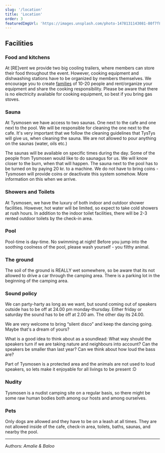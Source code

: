 ```yaml
---
slug: '/location'
title: 'Location'
order: 3
featuredImgUrl: 'https://images.unsplash.com/photo-1478131143081-80f7f84ca84d?ixid=MnwxMjA3fDB8MHxwaG90by1wYWdlfHx8fGVufDB8fHx8&ixlib=rb-1.2.1&auto=format&fit=crop&w=1050&q=80'
---
```


## Facilities

### Food and kitchens

At [RE]vent we provide two big cooling trailers, where members can store their food throughout the event. However, cooking equipment and dishwashing stations have to be organized by members themselves. We encourage you to create [families](https://revent.lighthousecph.dk/families) of 10-20 people and rent/organize your equipment and share the cooking responsibility. Please be aware that there is no electricity available for cooking equipment, so best if you bring gas stoves.

### Sauna

At Tysmosen we have access to two saunas. One next to the cafe and one next to the pool. We will be responsible for cleaning the one next to the cafe. It's very important that we follow the cleaning guidelines that TysTys will give us, when cleaning the sauna.
We are not allowed to pour anything on the saunas (water, oils etc.)

The saunas will be available on specific times during the day. Some of the people from Tysmosen would like to do saunagus for us. We will know closer to the burn, when that will happen.
The sauna next to the pool has to be turned on by paying 20 kr. to a machine. We do not have to bring coins - Tysmosen will provide coins or deactivate this system somehow. More information on this when we arrive.

### Showers and Toilets

At Tysmosen, we have the luxury of both indoor and outdoor shower facilities. However, hot water will be limited, so expect to take cold showers at rush hours. In addition to the indoor toilet facilities, there will be 2-3 rented outdoor toilets by the check-in area.

### Pool

Pool-time is day-time. No swimming at night!
Before you jump into the soothing coolness of the pool, please wash yourself - you filthy animal.

### The ground

The soil of the ground is REALLY wet somewhere, so be aware that its not allowed to drive a car through the camping area. There is a parking lot in the beginning of the camping area.

### Sound policy

We can party-harty as long as we want, but sound coming out of speakers outside has to be off at 24.00 pm monday-thursday. Either friday or saturday the sound has to be off at 2.00 am. The other day its 24.00.

We are very welcome to bring “silent disco” and keep the dancing going. Maybe that's a dream of yours?

What is a good idea to think about as a soundlead: What way should the speakers turn if we are taking nature and neighbours into account? Can the speakers be smaller than last year? Can we think about how loud the bass are?

Part of Tysmosen is a protected area and the animals are not used to loud speakers, so lets make it enjoyable for all livings to be present :D

### Nudity

Tysmosen is a nudist camping site on a regular basis, so there might be some raw human bodies both among our hosts and among ourselves.

### Pets

Only dogs are allowed and they have to be on a leash at all times. They are not allowed inside of the cafe, check-in area, toilets, baths, saunas, and nearby the pool.

---

Authors: _Amalie & Baloo_
